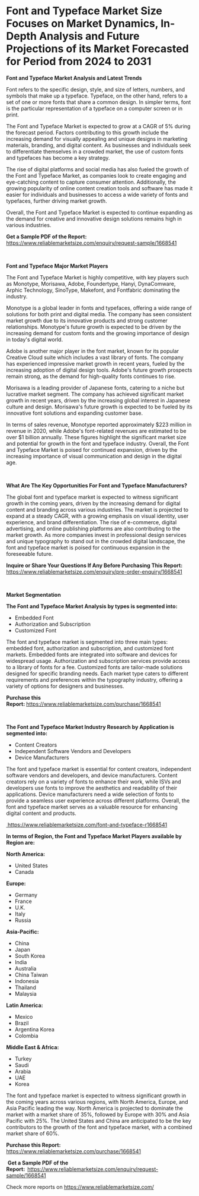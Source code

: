 <p><h1>Font and Typeface Market Size Focuses on Market Dynamics, In-Depth Analysis and Future Projections of its Market Forecasted for Period from 2024 to 2031</h1></p><p><strong>Font and Typeface Market Analysis and Latest Trends</strong></p>
<p><p>Font refers to the specific design, style, and size of letters, numbers, and symbols that make up a typeface. Typeface, on the other hand, refers to a set of one or more fonts that share a common design. In simpler terms, font is the particular representation of a typeface on a computer screen or in print.</p><p>The Font and Typeface Market is expected to grow at a CAGR of 5% during the forecast period. Factors contributing to this growth include the increasing demand for visually appealing and unique designs in marketing materials, branding, and digital content. As businesses and individuals seek to differentiate themselves in a crowded market, the use of custom fonts and typefaces has become a key strategy.</p><p>The rise of digital platforms and social media has also fueled the growth of the Font and Typeface Market, as companies look to create engaging and eye-catching content to capture consumer attention. Additionally, the growing popularity of online content creation tools and software has made it easier for individuals and businesses to access a wide variety of fonts and typefaces, further driving market growth.</p><p>Overall, the Font and Typeface Market is expected to continue expanding as the demand for creative and innovative design solutions remains high in various industries.</p></p>
<p><strong>Get a Sample PDF of the Report:&nbsp;</strong> <a href="https://www.reliablemarketsize.com/enquiry/request-sample/1668541">https://www.reliablemarketsize.com/enquiry/request-sample/1668541</a></p>
<p>&nbsp;</p>
<p><strong>Font and Typeface Major Market Players</strong></p>
<p><p>The Font and Typeface Market is highly competitive, with key players such as Monotype, Morisawa, Adobe, Foundertype, Hanyi, DynaComware, Arphic Technology, SinoType, Makefont, and Fontfabric dominating the industry. </p><p>Monotype is a global leader in fonts and typefaces, offering a wide range of solutions for both print and digital media. The company has seen consistent market growth due to its innovative products and strong customer relationships. Monotype's future growth is expected to be driven by the increasing demand for custom fonts and the growing importance of design in today's digital world.</p><p>Adobe is another major player in the font market, known for its popular Creative Cloud suite which includes a vast library of fonts. The company has experienced impressive market growth in recent years, fueled by the increasing adoption of digital design tools. Adobe's future growth prospects remain strong, as the demand for high-quality fonts continues to rise.</p><p>Morisawa is a leading provider of Japanese fonts, catering to a niche but lucrative market segment. The company has achieved significant market growth in recent years, driven by the increasing global interest in Japanese culture and design. Morisawa's future growth is expected to be fueled by its innovative font solutions and expanding customer base.</p><p>In terms of sales revenue, Monotype reported approximately $223 million in revenue in 2020, while Adobe's font-related revenues are estimated to be over $1 billion annually. These figures highlight the significant market size and potential for growth in the font and typeface industry. Overall, the Font and Typeface Market is poised for continued expansion, driven by the increasing importance of visual communication and design in the digital age.</p></p>
<p>&nbsp;</p>
<p><strong>What Are The Key Opportunities For Font and Typeface Manufacturers?</strong></p>
<p><p>The global font and typeface market is expected to witness significant growth in the coming years, driven by the increasing demand for digital content and branding across various industries. The market is projected to expand at a steady CAGR, with a growing emphasis on visual identity, user experience, and brand differentiation. The rise of e-commerce, digital advertising, and online publishing platforms are also contributing to the market growth. As more companies invest in professional design services and unique typography to stand out in the crowded digital landscape, the font and typeface market is poised for continuous expansion in the foreseeable future.</p></p>
<p><strong>Inquire or Share Your Questions If Any Before Purchasing This Report:</strong> <a href="https://www.reliablemarketsize.com/enquiry/pre-order-enquiry/1668541">https://www.reliablemarketsize.com/enquiry/pre-order-enquiry/1668541</a></p>
<p>&nbsp;</p>
<p><strong>Market Segmentation</strong></p>
<p><strong>The Font and Typeface Market Analysis by types is segmented into:</strong></p>
<p><ul><li>Embedded Font</li><li>Authorization and Subscription</li><li>Customized Font</li></ul></p>
<p><p>The font and typeface market is segmented into three main types: embedded font, authorization and subscription, and customized font markets. Embedded fonts are integrated into software and devices for widespread usage. Authorization and subscription services provide access to a library of fonts for a fee. Customized fonts are tailor-made solutions designed for specific branding needs. Each market type caters to different requirements and preferences within the typography industry, offering a variety of options for designers and businesses.</p></p>
<p><strong>Purchase this Report:&nbsp;</strong><a href="https://www.reliablemarketsize.com/purchase/1668541">https://www.reliablemarketsize.com/purchase/1668541</a></p>
<p>&nbsp;</p>
<p><strong>The Font and Typeface Market Industry Research by Application is segmented into:</strong></p>
<p><ul><li>Content Creators</li><li>Independent Software Vendors and Developers</li><li>Device Manufacturers</li></ul></p>
<p><p>The font and typeface market is essential for content creators, independent software vendors and developers, and device manufacturers. Content creators rely on a variety of fonts to enhance their work, while ISVs and developers use fonts to improve the aesthetics and readability of their applications. Device manufacturers need a wide selection of fonts to provide a seamless user experience across different platforms. Overall, the font and typeface market serves as a valuable resource for enhancing digital content and products.</p></p>
<p><a href="https://www.reliablemarketsize.com/font-and-typeface-r1668541">&nbsp;https://www.reliablemarketsize.com/font-and-typeface-r1668541</a></p>
<p><strong>In terms of Region, the Font and Typeface Market Players available by Region are:</strong></p>
<p>
    <p> <strong> North America: </strong>
        <ul>
            <li>United States</li>
            <li>Canada</li>
        </ul>
        </p> 
    <p> <strong> Europe: </strong>
        <ul>
            <li>Germany</li>
            <li>France</li>
            <li>U.K.</li>
            <li>Italy</li>
            <li>Russia</li>
        </ul>
        </p> 
    <p> <strong> Asia-Pacific: </strong>
        <ul>
            <li>China</li>
            <li>Japan</li>
            <li>South Korea</li>
            <li>India</li>
            <li>Australia</li>
            <li>China Taiwan</li>
            <li>Indonesia</li>
            <li>Thailand</li>
            <li>Malaysia</li>
        </ul>
        </p> 
    <p> <strong> Latin America: </strong>
        <ul>
            <li>Mexico</li>
            <li>Brazil</li>
            <li>Argentina Korea</li>
            <li>Colombia</li>
        </ul>
        </p> 
    <p> <strong> Middle East & Africa: </strong>
        <ul>
            <li>Turkey</li>
            <li>Saudi</li>
            <li>Arabia</li>
            <li>UAE</li>
            <li>Korea</li>
        </ul>
    </p>
    </p>
<p><p>The font and typeface market is expected to witness significant growth in the coming years across various regions, with North America, Europe, and Asia Pacific leading the way. North America is projected to dominate the market with a market share of 35%, followed by Europe with 30% and Asia Pacific with 25%. The United States and China are anticipated to be the key contributors to the growth of the font and typeface market, with a combined market share of 60%.</p></p>
<p><strong>Purchase this Report: </strong><a href="https://www.reliablemarketsize.com/purchase/1668541">https://www.reliablemarketsize.com/purchase/1668541</a></p>
<p>&nbsp;<strong>Get a Sample PDF of the Report:&nbsp;&nbsp;</strong><a href="https://www.reliablemarketsize.com/enquiry/request-sample/1668541">https://www.reliablemarketsize.com/enquiry/request-sample/1668541</a></p>
<p><strong></strong></p>
<p>Check more reports on <a href="https://www.reliablemarketsize.com/">https://www.reliablemarketsize.com/</a></p>